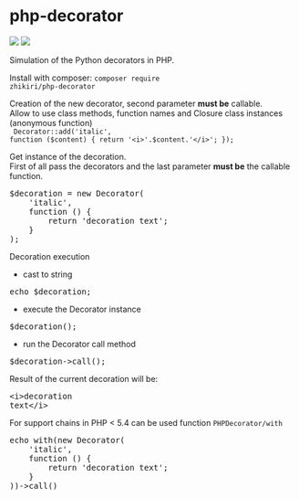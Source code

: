 # php-decorator
<img src="https://scrutinizer-ci.com/g/zhikiri/php-decorator/badges/build.png?b=master">
<img src="https://scrutinizer-ci.com/g/zhikiri/php-decorator/badges/quality-score.png?b=master">

Simulation of the Python decorators in PHP.<br>

Install with composer: <code>composer require zhikiri/php-decorator</code>

Creation of the new decorator, second parameter <b>must be</b> callable.<br>
Allow to use class methods, function names and Closure class instances (anonymous function)<br>
<code>
Decorator::add('italic', function ($content) {
  return '\<i\>'.$content.'\</i\>';
});
</code>

Get instance of the decoration.<br>
First of all pass the decorators and the last parameter <b>must be</b> the callable function.
<pre>
$decoration = new Decorator(
    'italic',
    function () {
        return 'decoration text';
    }
);
</pre>

Decoration execution<br>
- cast to string
<pre>echo $decoration;</pre>
- execute the Decorator instance
<pre>$decoration();</pre>
- run the Decorator call method
<pre>$decoration->call();</pre>

Result of the current decoration will be: <pre>\<i\>decoration text\</i\></pre>

For support chains in PHP < 5.4 can be used function <code>PHPDecorator/with</code><br>
<pre>
echo with(new Decorator(
    'italic',
    function () {
        return 'decoration text';
    }
))->call()
</pre>
